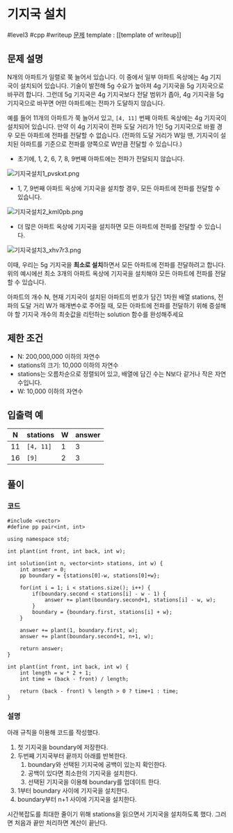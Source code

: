 # 기지국 설치

#level3 #cpp #writeup
[문제](https://school.programmers.co.kr/learn/courses/30/lessons/12979)
template : [[template of writeup]]

## 문제 설명

N개의 아파트가 일렬로 쭉 늘어서 있습니다. 이 중에서 일부 아파트 옥상에는 4g 기지국이 설치되어 있습니다. 기술이 발전해 5g 수요가 높아져 4g 기지국을 5g 기지국으로 바꾸려 합니다. 그런데 5g 기지국은 4g 기지국보다 전달 범위가 좁아, 4g 기지국을 5g 기지국으로 바꾸면 어떤 아파트에는 전파가 도달하지 않습니다.

예를 들어 11개의 아파트가 쭉 늘어서 있고, `[4, 11]` 번째 아파트 옥상에는 4g 기지국이 설치되어 있습니다. 만약 이 4g 기지국이 전파 도달 거리가 1인 5g 기지국으로 바뀔 경우 모든 아파트에 전파를 전달할 수 없습니다. (전파의 도달 거리가 W일 땐, 기지국이 설치된 아파트를 기준으로 전파를 양쪽으로 W만큼 전달할 수 있습니다.)

- 초기에, 1, 2, 6, 7, 8, 9번째 아파트에는 전파가 전달되지 않습니다.

![기지국설치1_pvskxt.png](https://grepp-programmers.s3.ap-northeast-2.amazonaws.com/files/production/fcb45e06-ebb2-4d93-98cc-b6203185e933/%E1%84%80%E1%85%B5%E1%84%8C%E1%85%B5%E1%84%80%E1%85%AE%E1%86%A8%E1%84%89%E1%85%A5%E1%86%AF%E1%84%8E%E1%85%B51_pvskxt.png)

- 1, 7, 9번째 아파트 옥상에 기지국을 설치할 경우, 모든 아파트에 전파를 전달할 수 있습니다.

![기지국설치2_kml0pb.png](https://grepp-programmers.s3.ap-northeast-2.amazonaws.com/files/production/dd31ddb8-f50d-404c-a6f5-8d6a1d88f620/%E1%84%80%E1%85%B5%E1%84%8C%E1%85%B5%E1%84%80%E1%85%AE%E1%86%A8%E1%84%89%E1%85%A5%E1%86%AF%E1%84%8E%E1%85%B52_kml0pb.png)

- 더 많은 아파트 옥상에 기지국을 설치하면 모든 아파트에 전파를 전달할 수 있습니다.

![기지국설치3_xhv7r3.png](https://grepp-programmers.s3.ap-northeast-2.amazonaws.com/files/production/f5801b12-f683-422d-b26f-5e23e72915dc/%E1%84%80%E1%85%B5%E1%84%8C%E1%85%B5%E1%84%80%E1%85%AE%E1%86%A8%E1%84%89%E1%85%A5%E1%86%AF%E1%84%8E%E1%85%B53_xhv7r3.png)

이때, 우리는 5g 기지국을 **최소로 설치**하면서 모든 아파트에 전파를 전달하려고 합니다. 위의 예시에선 최소 3개의 아파트 옥상에 기지국을 설치해야 모든 아파트에 전파를 전달할 수 있습니다.

아파트의 개수 N, 현재 기지국이 설치된 아파트의 번호가 담긴 1차원 배열 stations, 전파의 도달 거리 W가 매개변수로 주어질 때, 모든 아파트에 전파를 전달하기 위해 증설해야 할 기지국 개수의 최솟값을 리턴하는 solution 함수를 완성해주세요

## 제한 조건

- N: 200,000,000 이하의 자연수
- stations의 크기: 10,000 이하의 자연수
- stations는 오름차순으로 정렬되어 있고, 배열에 담긴 수는 N보다 같거나 작은 자연수입니다.
- W: 10,000 이하의 자연수

## 입출력 예

| N   | stations  | W   | answer |
| --- | --------- | --- | ------ |
| 11  | `[4, 11]` | 1   | 3      |
| 16  | `[9]`     | 2   | 3      |

## 풀이

### 코드

```
#include <vector>
#define pp pair<int, int>

using namespace std;

int plant(int front, int back, int w);

int solution(int n, vector<int> stations, int w) {
    int answer = 0;
    pp boundary = {stations[0]-w, stations[0]+w};
    
    for(int i = 1; i < stations.size(); i++) {
        if(boundary.second < stations[i] - w - 1) {
            answer += plant(boundary.second+1, stations[i] - w, w);
        }
        boundary = {boundary.first, stations[i] + w};
    }

    answer += plant(1, boundary.first, w);
    answer += plant(boundary.second+1, n+1, w);
    
    return answer;
}

int plant(int front, int back, int w) {
    int length = w * 2 + 1;
    int time = (back - front) / length;
    
    return (back - front) % length > 0 ? time+1 : time;
}
```

### 설명

아래 규칙을 이용해 코드를 작성했다.

1. 첫 기지국을 boundary에 저장한다.
2. 두번째 기지국부터 끝까지 아래를 반복한다.
	1. boundary와 선택된 기지국에 공백이 있는지 확인한다.
	2. 공백이 있다면 최소한의 기지국을 설치한다.
	3. 선택된 기지국을 이용해 boundary를 업데이트 한다.
3. 1부터 boundary 사이에 기지국을 설치한다.
4. boundary부터 n+1 사이에 기지국을 설치한다.

시간복잡도를 최대한 줄이기 위해 stations을 읽으면서 기지국을 설치하도록 했다. 그러면 처음과 끝만 처리하면 계산이 끝난다.
